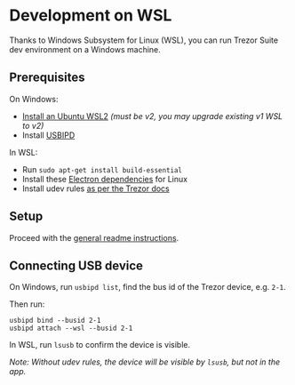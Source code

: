 # Development on WSL

Thanks to Windows Subsystem for Linux (WSL), you can run Trezor Suite dev environment on a Windows machine.

## Prerequisites

On Windows:
- [Install an Ubuntu WSL2](https://learn.microsoft.com/en-us/windows/wsl/install) _(must be v2, you may upgrade existing v1 WSL to v2)_
- Install [USBIPD](https://learn.microsoft.com/en-us/windows/wsl/connect-usb)

In WSL:
- Run `sudo apt-get install build-essential`
- Install these [Electron dependencies](https://www.electronjs.org/docs/latest/development/build-instructions-linux) for Linux
- Install udev rules [as per the Trezor docs](https://trezor.io/learn/a/udev-rules)

## Setup

Proceed with the [general readme instructions](../../README.md#trezor-suite-trezorsuite).

## Connecting USB device

On Windows, run `usbipd list`, find the bus id of the Trezor device, e.g. `2-1`.

Then run:
```
usbipd bind --busid 2-1
usbipd attach --wsl --busid 2-1
```

In WSL, run `lsusb` to confirm the device is visible.

_Note: Without udev rules, the device will be visible by `lsusb`, but not in the app._
